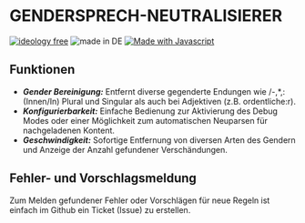 # GENDERSPRECH-NEUTRALISIERER
[![ideology free](https://img.shields.io/badge/100%25-ideology_free-red)]()
<img src="https://raw.githubusercontent.com/pedromxavier/flag-badges/main/badges/DE.svg" alt="made in DE">
[![Made with Javascript](https://img.shields.io/badge/ECMAScript%C2%AE-%3E=2015-blue?logo=javascript&logoColor=yellow)]()

## Funktionen
- ***Gender Bereinigung:*** Entfernt diverse gegenderte Endungen wie /-,*,:(Innen/In) Plural und Singular als auch bei Adjektiven (z.B. ordentliche:r).
- ***Konfigurierbarkeit:*** Einfache Bedienung zur Aktivierung des Debug Modes oder einer Möglichkeit zum automatischen Neuparsen für nachgeladenen Kontent.
- ***Geschwindigkeit:*** Sofortige Entfernung von diversen Arten des Gendern und Anzeige der Anzahl gefundener Verschändungen.

## Fehler- und Vorschlagsmeldung
Zum Melden gefundener Fehler oder Vorschlägen für neue Regeln ist einfach im Github ein Ticket (Issue) zu erstellen.
